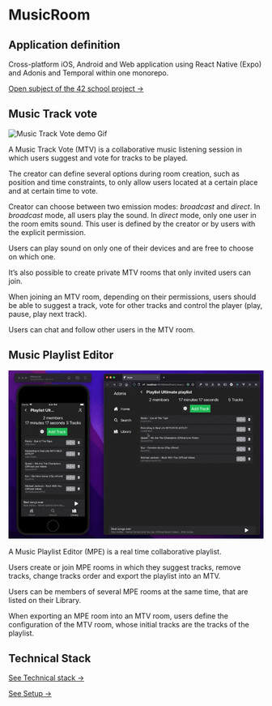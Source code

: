 # MusicRoom

## Application definition

Cross-platform iOS, Android and Web application using React Native (Expo) and Adonis and Temporal within one monorepo.

[Open subject of the 42 school project →](docs/en.subject.pdf)

## Music Track vote

![Music Track Vote demo Gif](docs/mtv-demo.gif)

A Music Track Vote (MTV) is a collaborative music listening session in which users suggest and vote for tracks to be played.

The creator can define several options during room creation, such as position and time constraints, to only allow users located at a certain place and at certain time to vote.

Creator can choose between two emission modes: _broadcast_ and _direct_. In _broadcast_ mode, all users play the sound. In _direct_ mode, only one user in the room emits sound. This user is defined by the creator or by users with the explicit permission.

Users can play sound on only one of their devices and are free to choose on which one.

It’s also possible to create private MTV rooms that only invited users can join.

When joining an MTV room, depending on their permissions, users should be able to suggest a track, vote for other tracks and control the player (play, pause, play next track).

Users can chat and follow other users in the MTV room.

## Music Playlist Editor

![Music Track Vote demo Gif](docs/mpe-demo.gif)

A Music Playlist Editor (MPE) is a real time collaborative playlist.

Users create or join MPE rooms in which they suggest tracks, remove tracks, change tracks order and export the playlist into an MTV.

Users can be members of several MPE rooms at the same time, that are listed on their Library.

When exporting an MPE room into an MTV room, users define the configuration of the MTV room, whose initial tracks are the tracks of the playlist.

## Technical Stack

[See Technical stack →](docs/technical-stack.md)

[See Setup →](docs/setup.md)
